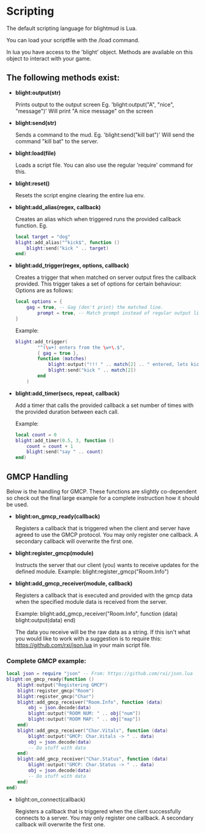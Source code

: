 # Scripting

The default scripting language for blightmud is Lua.

You can load your scriptfile with the /load command.

In lua you have access to the 'blight' object. Methods are available on this
object to interact with your game.

The following methods exist:
---
- **blight:output(str)**

    Prints output to the output screen
    Eg. 'blight:output("A", "nice", "message")'
    Will print "A nice message" on the screen

- **blight:send(str)**

    Sends a command to the mud.
    Eg. 'blight:send("kill bat")'
    Will send the command "kill bat" to the server.

- **blight:load(file)**

    Loads a script file. You can also use the regular 'require' command
    for this.

- **blight:reset()**

    Resets the script engine clearing the entire lua env.

- **blight:add_alias(regex, callback)**

    Creates an alias which when triggered runs the provided callback function.
    Eg.
    ```lua
    local target = "dog"
    blight:add_alias("^kick$", function ()
        blight:send("kick " .. target)
    end)
    ```

- **blight:add_trigger(regex, options, callback)**

    Creates a trigger that when matched on server output fires the callback 
    provided.
    This trigger takes a set of options for certain behaviour:
    Options are as follows:
    ```lua
    local options = {
        gag = true, -- Gag (don't print) the matched line.
            prompt = true, -- Match prompt instead of regular output lines
    }
    ```
    Example:
    ```lua
    blight:add_trigger(
            "^(\w+) enters from the \w+\.$",
            { gag = true },
            function (matches)
                blight:output("!!! " .. match[2] .. " entered, lets kick")
                blight:send("kick " .. match[2])
            end
        )
    ```

- **blight:add_timer(secs, repeat, callback)**

    Add a timer that calls the provided callback a set number of times with
    the provided duration between each call.

    Example:
    ```lua
    local count = 0
    blight:add_timer(0.5, 3, function ()
        count = count + 1
        blight:send("say " .. count)
    end)
    ```

## GMCP Handling
Below is the handling for GMCP. These functions are slightly co-dependent so
check out the final large example for a complete instruction how it should be
used.

- **blight:on_gmcp_ready(callback)**

    Registers a callback that is triggered when the client and server have agreed
    to use the GMCP protocol.
    You may only register one callback. A secondary callback will
    overwrite the first one.

- **blight:register_gmcp(module)**

    Instructs the server that our client (you) wants to receive updates for
    the defined module.
    Example: blight:register_gmcp("Room.Info")

- **blight:add_gmcp_receiver(module, callback)**

    Registers a callback that is executed and provided with the gmcp data when
    the specified module data is received from the server.

    Example: blight:add_gmcp_receiver("Room.Info", function (data) blight:output(data) end)

    The data you receive will be the raw data as a string. If this isn't what you
    would like to work with a suggestion is to require this: https://github.com/rxi/json.lua
    in your main script file.

### Complete GMCP example: 

```lua
local json = require "json" -- From: https://github.com/rxi/json.lua
blight:on_gmcp_ready(function ()
    blight:output("Registering GMCP")
    blight:register_gmcp("Room")
    blight:register_gmcp("Char")
    blight:add_gmcp_receiver("Room.Info", function (data)
        obj = json.decode(data)
        blight:output("ROOM NUM: " .. obj["num"])
        blight:output("ROOM MAP: " .. obj["map"])
    end)
    blight:add_gmcp_receiver("Char.Vitals", function (data)
        blight:output("GMCP: Char.Vitals -> " .. data)
        obj = json.decode(data)
        -- Do stuff with data
    end)
    blight:add_gmcp_receiver("Char.Status", function (data)
        blight:output("GMCP: Char.Status -> " .. data)
        obj = json.decode(data)
        -- Do stuff with data
    end)
end)
```

- blight:on_connect(callback)

    Registers a callback that is triggered when the client successfully connects
    to a server.
    You may only register one callback. A secondary callback will
    overwrite the first one.
